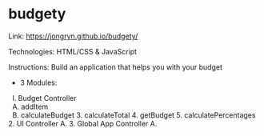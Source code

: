 # budgety

Link: https://jongryn.github.io/budgety/

Technologies: HTML/CSS & JavaScript

Instructions: Build an application that helps you with your budget
- 3 Modules:

&nbsp; I. Budget Controller
<br />
&nbsp; A. addItem
<br />
&nbsp; B. calculateBudget
3. calculateTotal
4. getBudget
5. calculatePercentages
2. UI Controller
A.
3. Global App Controller
A.
